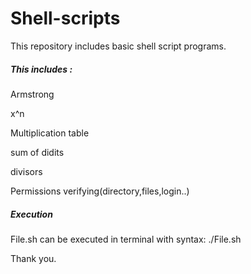 # Shell-scripts
This repository includes basic shell script programs.


##### This includes :

Armstrong

x^n

Multiplication table

sum of didits

divisors

Permissions verifying(directory,files,login..)



##### Execution
 File.sh can be executed in terminal with syntax: ./File.sh


Thank you.
